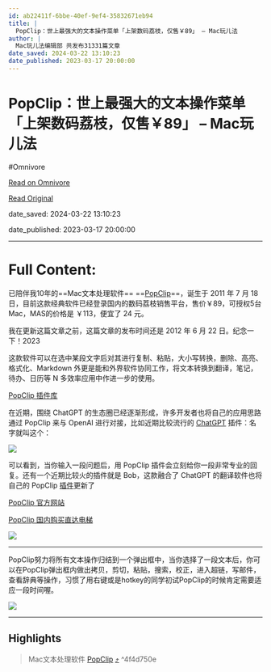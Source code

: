 ```yaml
---
id: ab22411f-6bbe-40ef-9ef4-35832671eb94
title: |
  PopClip：世上最强大的文本操作菜单「上架数码荔枝，仅售￥89」 – Mac玩儿法
author: |
  Mac玩儿法编辑部 共发布31331篇文章
date_saved: 2024-03-22 13:10:23
date_published: 2023-03-17 20:00:00
---
```


# PopClip：世上最强大的文本操作菜单「上架数码荔枝，仅售￥89」 – Mac玩儿法
#Omnivore

[Read on Omnivore](https://omnivore.app/me/https-www-waerfa-com-popclip-18e67244ccf)

[Read Original](https://www.waerfa.com/popclip)

date_saved: 2024-03-22 13:10:23

date_published: 2023-03-17 20:00:00

--- 

# Full Content: 

已陪伴我10年的==Mac文本处理软件== ==[PopClip](https://www.waerfa.com/tag/popclip "View all posts in PopClip")==，诞生于 2011 年 7 月 18 日，目前这款经典软件已经登录国内的数码荔枝销售平台，售价￥89，可授权5台Mac，MAS的价格是 ￥113，便宜了 24 元。

我在更新这篇文章之前，这篇文章的发布时间还是 2012 年 6 月 22 日。纪念一下！2023

这款软件可以在选中某段文字后对其进行复制、粘贴，大小写转换，删除、高亮、格式化、Markdown 外更是能和外界软件协同工作，将文本转换到翻译，笔记，待办、日历等 N 多效率应用中作进一步的使用。

[PopClip 插件库](https://pilotmoon.com/popclip/extensions/)

在近期，围绕 ChatGPT 的生态圈已经逐渐形成，许多开发者也将自己的应用思路通过 PopClip 来与 OpenAI 进行对接，比如近期比较流行的 [ChatGPT](https://pilotmoon.com/popclip/extensions/ext/ChatGPT.popclipextz) 插件：名字就叫这个：

![](https://proxy-prod.omnivore-image-cache.app/800x384,s0uvoqVgJjwTGVLVCkZweFEmwX0HyNGX4vkGcsnqySIA/https://www.waerfa.com/wp-content/uploads/2012/06/ChatGPT-demo.gif)

可以看到，当你输入一段问题后，用 PopClip 插件会立刻给你一段非常专业的回复。还有一个近期比较火的插件就是 Bob，这款融合了 ChatGPT 的翻译软件也将自己的 PopClip [插件](https://www.waerfa.com/openai-translator-bob-plugin)更新了

[PopClip 官方网站](https://pilotmoon.com/popclip/#)

[PopClip 国内购买直达电梯](https://store.lizhi.io/site/products/id/612?cid=kyfqh6ci)

![](https://proxy-prod.omnivore-image-cache.app/1000x416,s2oMXrYjEYkzH_xCPOCPXh5iljhVoXzC-gecNcCWivbE/https://www.waerfa.com/wp-content/uploads/2012/06/PopClip_qrcode.webp)

---

PopClip努力将所有文本操作归结到一个弹出框中，当你选择了一段文本后，你可以在PopClip弹出框内做出拷贝，剪切，粘贴，搜索，校正，进入超链，写邮件，查看辞典等操作，习惯了用右键或是hotkey的同学初试PopClip的时候肯定需要适应一段时间喔。

![](https://proxy-prod.omnivore-image-cache.app/500x328,sLIb8HxQzz8_36BHiAIaBIUcZapi4uNFzZ-64Ol1k59I/https://www.waerfa.com/images/2012/06/Cfakepathmedium.jpg10.png)

---

## Highlights

> Mac文本处理软件 [PopClip](https://www.waerfa.com/tag/popclip "View all posts in PopClip") [⤴️](https://omnivore.app/me/https-www-waerfa-com-popclip-18e67244ccf#4f4d750e-8df4-44f2-a92e-362c1343b4ba)  ^4f4d750e

